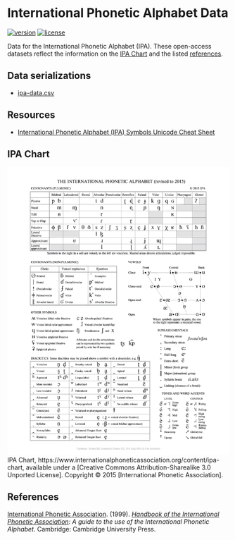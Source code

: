 # International Phonetic Alphabet Data

[![version][version-badge]][CHANGELOG] [![license][license-badge]][LICENSE]

Data for the International Phonetic Alphabet (IPA). These open-access datasets reflect the information on the [IPA Chart] and the listed [references].

## Data serializations
* [ipa-data.csv]

## Resources
* [International Phonetic Alphabet (IPA) Symbols Unicode Cheat Sheet](https://www.steffanick.com/adam/blog/international-phonetic-alphabet-symbols-unicode-cheatsheet/)

## IPA Chart
<img src="./charts/IPA_Kiel_2015.png" alt="IPA Chart" />
IPA Chart, https://www.internationalphoneticassociation.org/content/ipa-chart, available under a [Creative Commons Attribution-Sharealike 3.0 Unported License]. Copyright © 2015 [International Phonetic Association].

## References
[International Phonetic Association]. (1999). *[Handbook of the International Phonetic Association]: A guide to the use
of the International Phonetic Alphabet*. Cambridge: Cambridge University Press.

[ipa-data.csv]: ./datasets/ipa-data/ipa-data.csv

[IPA Chart]: #ipa-chart
[references]: #references

[CHANGELOG]: ./CHANGELOG.md
[version-badge]: https://img.shields.io/badge/ipa--data-unreleased-0038e2.svg?style=flat-square

[LICENSE]: ./LICENSE
[Creative Commons Attribution-Sharealike 3.0 Unported License]: ./LICENSE
[license-badge]: https://img.shields.io/badge/license-CC--BY--SA_3.0-0038e2.svg?style=flat-square

[Handbook of the International Phonetic Association]: https://www.internationalphoneticassociation.org/content/handbook-ipa
[International Phonetic Association]: https://www.internationalphoneticassociation.org/